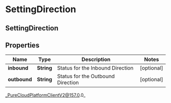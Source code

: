 # SettingDirection

## SettingDirection

## Properties

|Name | Type | Description | Notes|
|------------ | ------------- | ------------- | -------------|
| **inbound** | **String** | Status for the Inbound Direction | [optional] |
| **outbound** | **String** | Status for the Outbound Direction | [optional] |



_PureCloudPlatformClientV2@157.0.0_
